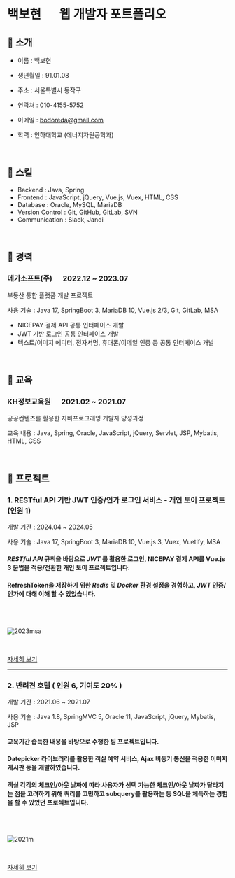 # 백보현   웹 개발자 포트폴리오

## 📌 소개
- 이름 : 백보현
- 생년월일 : 91.01.08  
- 주소 : 서울특별시 동작구
- 연락처 : 010-4155-5752
- 이메일 : bodoreda@gmail.com
- 학력 : 인하대학교 (에너지자원공학과)

  <br>

## 📌 스킬
- Backend : Java, Spring
- Frontend : JavaScript, jQuery, Vue.js, Vuex, HTML, CSS
- Database : Oracle, MySQL, MariaDB
- Version Control : Git, GitHub, GitLab, SVN
- Communication : Slack, Jandi

<br>

## 📌 경력
### 메가소프트(주)   2022.12 ~ 2023.07  
부동산 통합 플랫폼 개발 프로젝트

사용 기술 : Java 17, SpringBoot 3, MariaDB 10, Vue.js 2/3, Git, GitLab, MSA
  - NICEPAY 결제 API 공통 인터페이스 개발
  - JWT 기반 로그인 공통 인터페이스 개발
  - 텍스트/이미지 에디터, 전자서명, 휴대폰/이메일 인증 등 공통 인터페이스 개발

<br>

## 📌 교육
### KH정보교육원   2021.02 ~ 2021.07
공공컨텐츠를 활용한 자바프로그래밍 개발자 양성과정

교육 내용 : Java, Spring, Oracle, JavaScript, jQuery, Servlet, JSP, Mybatis, HTML, CSS

<br>

## 📌 프로젝트
### 1. RESTful API 기반 JWT 인증/인가 로그인 서비스 - 개인 토이 프로젝트(인원 1)

개발 기간 : 2024.04 ~ 2024.05

사용 기술 : Java 17, SpringBoot 3, MariaDB 10, Vue.js 3, Vuex, Vuetify, MSA

#### _RESTful API_ 규칙을 바탕으로 _JWT_ 를 활용한 로그인, NICEPAY 결제 API를 Vue.js 3 문법을 적용/전환한 개인 토이 프로젝트입니다.

#### RefreshToken을 저장하기 위한 _Redis_ 및 _Docker_ 환경 설정을 경험하고, _JWT_ 인증/인가에 대해 이해 할 수 있었습니다.
<br>
<br>

![2023msa](https://github.com/bodoreda/portfolio/assets/78584015/7a2a1d9b-b297-42a8-a6ca-74f04e503c98)

<br>

[자세히 보기](https://github.com/bodoreda/2023Member)

---

### 2. 반려견 호텔 ( 인원 6, 기여도 20% )
개발 기간 : 2021.06 ~ 2021.07

사용 기술 : Java 1.8, SpringMVC 5, Oracle 11, JavaScript, jQuery, Mybatis, JSP

#### 교육기간 습득한 내용을 바탕으로 수행한 팀 프로젝트입니다. 

#### Datepicker 라이브러리를 활용한 객실 예약 서비스, Ajax 비동기 통신을 적용한 이미지 게시판 등을 개발하였습니다.

#### 객실 각각의 체크인/아웃 날짜에 따라 사용자가 선택 가능한 체크인/아웃 날짜가 달라지는 점을 고려하기 위해 쿼리를 고민하고 subquery를 활용하는 등 SQL을 체득하는 경험을 할 수 있었던 프로젝트입니다.
<br>
<br>

![2021m](https://github.com/bodoreda/portfolio/assets/78584015/7046782f-48a8-43a6-a571-8ffb463414e2)

<br>

[자세히 보기](https://github.com/bodoreda/2021muyahotel)
